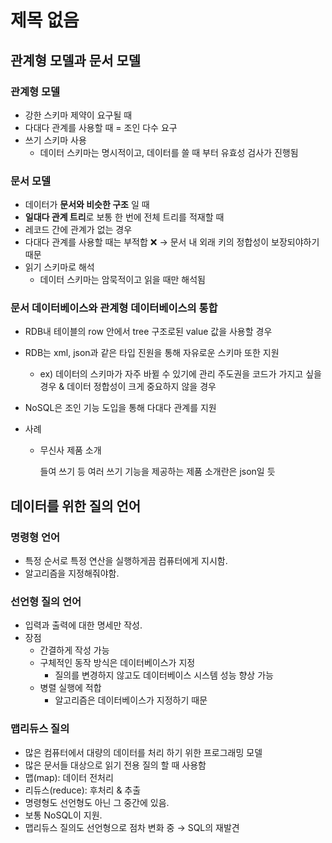 # 제목 없음

## 관계형 모델과 문서 모델

### 관계형 모델

- 강한 스키마 제약이 요구될 때
- 다대다 관계를 사용할 때 = 조인 다수 요구
- 쓰기 스키마 사용
    - 데이터 스키마는 명시적이고, 데이터를 쓸 때 부터 유효성 검사가 진행됨

### 문서 모델

- 데이터가 **문서와 비슷한 구조** 일 때
- **일대다 관계 트리**로 보통 한 번에 전체 트리를 적재할 때
- 레코드 간에 관계가 없는 경우
- 다대다 관계를 사용할 때는 부적합 ❌ → 문서 내 외래 키의 정합성이 보장되야하기 때문
- 읽기 스키마로 해석
    - 데이터 스키마는 암묵적이고 읽을 때만 해석됨
    

### 문서 데이터베이스와 관계형 데이터베이스의 통합

- RDB내 테이블의 row 안에서 tree 구조로된 value 값을 사용할 경우
- RDB는 xml, json과 같은 타입 진원을 통해 자유로운 스키마 또한 지원
    - ex) 데이터의 스키마가 자주 바뀔 수 있기에 관리 주도권을 코드가 가지고 싶을 경우 & 데이터 정합성이 크게 중요하지 않을 경우 
- NoSQL은 조인 기능 도입을 통해 다대다 관계를 지원

- 사례
    - 무신사 제품 소개
        
        들여 쓰기 등 여러 쓰기 기능을 제공하는 제품 소개란은 json일 듯


## 데이터를 위한 질의 언어

### 명령형 언어

- 특정 순서로 특정 연산을 실행하게끔 컴퓨터에게 지시함.
- 알고리즘을 지정해줘야함.

### 선언형 질의 언어

- 입력과 출력에 대한 명세만 작성.
- 장점
    - 간결하게 작성 가능
    - 구체적인 동작 방식은 데이터베이스가 지정
        - 질의를 변경하지 않고도 데이터베이스 시스템 성능 향상 가능
    - 병렬 실행에 적합
        - 알고리즘은 데이터베이스가 지정하기 때문
        

### 맵리듀스 질의

- 많은 컴퓨터에서 대량의 데이터를 처리 하기 위한 프로그래밍 모델
- 많은 문서들 대상으로 읽기 전용 질의 할 때 사용함
- 맵(map): 데이터 전처리
- 리듀스(reduce): 후처리 & 추출
- 명령형도 선언형도 아닌 그 중간에 있음.
- 보통 NoSQL이 지원.
- 맵리듀스 질의도 선언형으로 점차 변화 중 → SQL의 재발견
